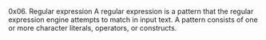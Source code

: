 0x06. Regular expression
A regular expression is a pattern that the regular expression engine attempts to match in input text.
A pattern consists of one or more character literals, operators, or constructs.
